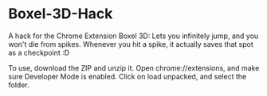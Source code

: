 # Boxel-3D-Hack
A hack for the Chrome Extension Boxel 3D: Lets you infinitely jump, and you won't die from spikes. Whenever you hit a spike, it actually saves that spot as a checkpoint :D

To use, download the ZIP and unzip it. Open chrome://extensions, and make sure Developer Mode is enabled. Click on load unpacked, and select the folder.
